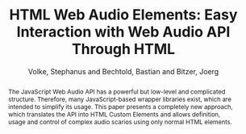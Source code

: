 --- 
title: "HTML Web Audio Elements: Easy Interaction with Web Audio API Through HTML" 
abstract: "The JavaScript Web Audio API has a powerful but low-level and complicated structure. Therefore, many JavaScript-based wrapper libraries exist, which are intended to simplify its usage. This paper presents a completely new approach, which translates the API into HTML Custom Elements and allows definition, usage and control of complex audio scarios using only normal HTML elements." 
address: "London" 
author: "Volke, Stephanus and Bechtold, Bastian and Bitzer, Joerg"
webAuthor: "Stephanus Volke, Bastian Bechtold, Joerg Bitzer" 
booktitle: "Proceedings of the International Web Audio Conference" 
editor: "Thalmann, Florian and Ewert, Sebastian" 
month: "Proceedings of the International Web Audio Conference"
pages: "" 
publisher: "Queen Mary University of London" 
series: "WAC '17"
track: "Demo"  
year: "2017" 
id: "2017_EA_44" 
tags: year2017
media: none 
pdflink: /_data/papers/pdf/2017/2017_44.pdf
ISSN: 2663-5844
---